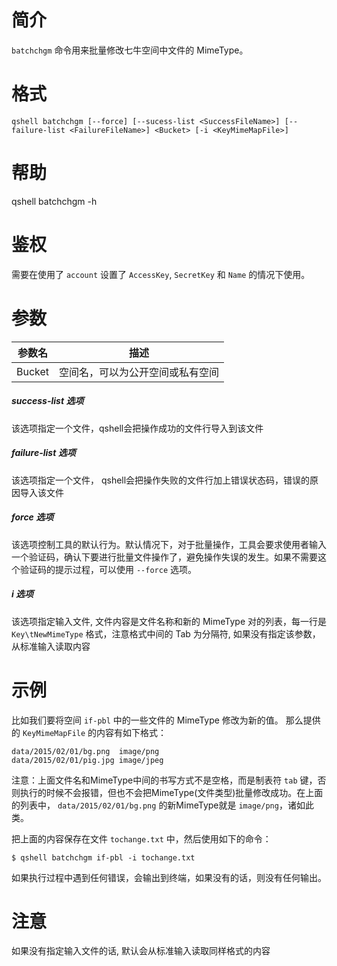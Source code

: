 # 简介
`batchchgm` 命令用来批量修改七牛空间中文件的 MimeType。

# 格式
```
qshell batchchgm [--force] [--sucess-list <SuccessFileName>] [--failure-list <FailureFileName>] <Bucket> [-i <KeyMimeMapFile>]
```

# 帮助
qshell batchchgm -h

# 鉴权
需要在使用了 `account` 设置了 `AccessKey`, `SecretKey` 和 `Name` 的情况下使用。

# 参数
|   参数名 |               描述             |
|----------|--------------------------------|
|  Bucket  |空间名，可以为公开空间或私有空间|

##### success-list 选项
该选项指定一个文件，qshell会把操作成功的文件行导入到该文件

##### failure-list 选项
该选项指定一个文件， qshell会把操作失败的文件行加上错误状态码，错误的原因导入该文件

##### force 选项
该选项控制工具的默认行为。默认情况下，对于批量操作，工具会要求使用者输入一个验证码，确认下要进行批量文件操作了，避免操作失误的发生。如果不需要这个验证码的提示过程，可以使用 `--force` 选项。

##### i 选项
该选项指定输入文件, 文件内容是文件名称和新的 MimeType 对的列表，每一行是 `Key\tNewMimeType` 格式，注意格式中间的 Tab 为分隔符, 如果没有指定该参数，从标准输入读取内容

# 示例
比如我们要将空间 `if-pbl` 中的一些文件的 MimeType 修改为新的值。
那么提供的 `KeyMimeMapFile` 的内容有如下格式：
```
data/2015/02/01/bg.png	image/png
data/2015/02/01/pig.jpg	image/jpeg
```

注意：上面文件名和MimeType中间的书写方式不是空格，而是制表符 `tab` 键，否则执行的时候不会报错，但也不会把MimeType(文件类型)批量修改成功。在上面的列表中， `data/2015/02/01/bg.png` 的新MimeType就是 `image/png`，诸如此类。

把上面的内容保存在文件 `tochange.txt` 中，然后使用如下的命令：
```
$ qshell batchchgm if-pbl -i tochange.txt
```

如果执行过程中遇到任何错误，会输出到终端，如果没有的话，则没有任何输出。

# 注意
如果没有指定输入文件的话, 默认会从标准输入读取同样格式的内容
